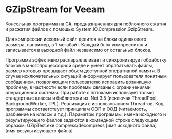 ﻿# GZipStream for Veeam

Консольная программа на C#, предназначенная для поблочного сжатия и расжатия файлов с помощью System.IO.Compression.GzipStream. 

Для компрессии исходный файл делится на блоки одинакового размера, например, в 1 мегабайт. Каждый блок компрессится и записывается в выходной файл независимо от остальных блоков.

Программа эффективно распараллеливает и синхронизирует обработку блоков  в многопроцессорной среде и умеет обрабатывать файлы, размер которых превышает объем доступной оперативной памяти. 
В случае исключительных ситуаций информирует пользователя понятным сообщением, позволяющим пользователю исправить возникшую проблему, в частности если проблемы связаны с ограничениями операционной системы.
При работе с потоками использует только стандартные классы и библиотеки из .Net 3.5 (исключая ThreadPool, BackgroundWorker, TPL). Реализация с использованием Thread-ов.
Код программы соответствует принципам ООП и ООД (читаемость, разбиение на классы и т.д.). 
Параметры программы, имена исходного и результирующего файлов задаются в командной строке следующим образом:
GZipTest.exe compress/decompress [имя исходного файла] [имя результирующего файла]
